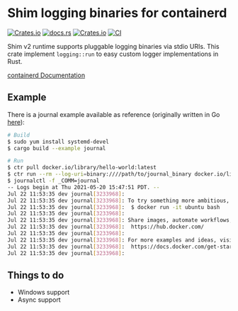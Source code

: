 # Shim logging binaries for containerd

[![Crates.io](https://img.shields.io/crates/v/containerd-shim-logging)](https://crates.io/crates/containerd-shim-logging)
[![docs.rs](https://img.shields.io/docsrs/containerd-shim-logging)](https://docs.rs/containerd-shim-logging/latest/containerd_shim_logging/)
[![Crates.io](https://img.shields.io/crates/l/containerd-shim-logging)](https://github.com/containerd/rust-extensions/blob/main/LICENSE)
[![CI](https://github.com/mxpv/shim-rs/actions/workflows/ci.yml/badge.svg?branch=main)](https://github.com/mxpv/shim-rs/actions/workflows/ci.yml)

Shim v2 runtime supports pluggable logging binaries via stdio URIs.
This crate implement `logging::run` to easy custom logger implementations in Rust.

[containerd Documentation](https://github.com/containerd/containerd/tree/master/runtime/v2#logging)


## Example

There is a journal example available as reference (originally written in Go [here](https://github.com/containerd/containerd/tree/dbef1d56d7ebc05bc4553d72c419ed5ce025b05d/runtime/v2#logging)):

```bash
# Build
$ sudo yum install systemd-devel
$ cargo build --example journal

# Run
$ ctr pull docker.io/library/hello-world:latest
$ ctr run --rm --log-uri=binary:////path/to/journal_binary docker.io/library/hello-world:latest hello
$ journalctl -f _COMM=journal
-- Logs begin at Thu 2021-05-20 15:47:51 PDT. --
Jul 22 11:53:35 dev journal[3233968]:
Jul 22 11:53:35 dev journal[3233968]: To try something more ambitious, you can run an Ubuntu container with:
Jul 22 11:53:35 dev journal[3233968]:  $ docker run -it ubuntu bash
Jul 22 11:53:35 dev journal[3233968]:
Jul 22 11:53:35 dev journal[3233968]: Share images, automate workflows, and more with a free Docker ID:
Jul 22 11:53:35 dev journal[3233968]:  https://hub.docker.com/
Jul 22 11:53:35 dev journal[3233968]:
Jul 22 11:53:35 dev journal[3233968]: For more examples and ideas, visit:
Jul 22 11:53:35 dev journal[3233968]:  https://docs.docker.com/get-started/
Jul 22 11:53:35 dev journal[3233968]:
```

## Things to do

- Windows support
- Async support
